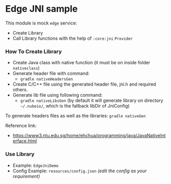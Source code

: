 # Edge JNI sample
This module is mock `edge` service:

- Create Library
- Call Library functions with the help of `:core:jni` `Provider` 

### How To Create Library

- Create Java class with native function (it must be on inside folder `nativeclass`)
- Generate header file with command:
   - `gradle nativeHeadersGen`
- Create C/C++ file using the generated header file, jni.h and required others.
- Generate lib file using following command:
   - `gradle nativeLibsGen` (by default it will generate library on directory `~/.nubeio/`, which is the fallback 
   libDir of JniConfig)

To generate headers files as well as the libraries: `gradle nativeGen`

Reference link:
   - https://www3.ntu.edu.sg/home/ehchua/programming/java/JavaNativeInterface.html 

### Use Library

- Example: `EdgeJniDemo`
- Config Example: `resources/config.json` *(edit the config as your requirement)*

